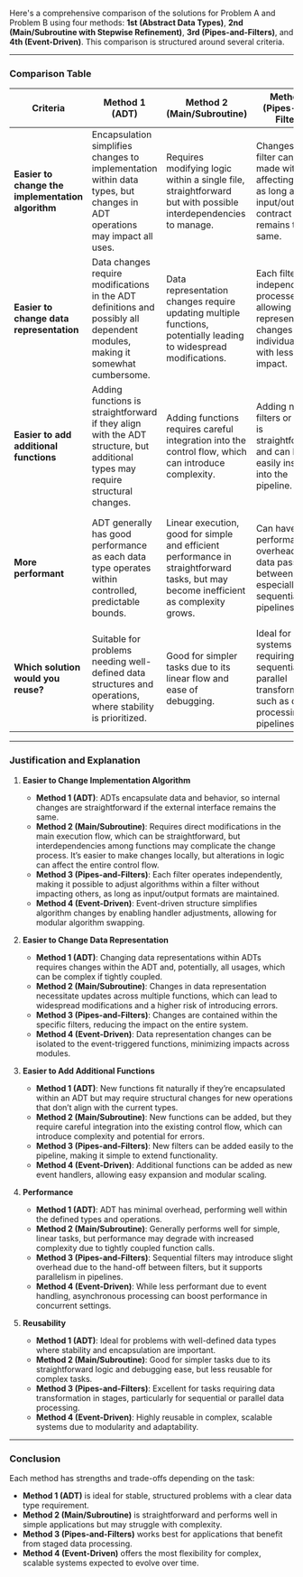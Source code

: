Here's a comprehensive comparison of the solutions for Problem A and Problem B using four methods: **1st (Abstract Data Types)**, **2nd (Main/Subroutine with Stepwise Refinement)**, **3rd (Pipes-and-Filters)**, and **4th (Event-Driven)**. This comparison is structured around several criteria.

---

### Comparison Table

| **Criteria**                                      | **Method 1 (ADT)**                                                                                                             | **Method 2 (Main/Subroutine)**                                                                                    | **Method 3 (Pipes-and-Filters)**                                                                                           | **Method 4 (Event-Driven)**                                                                                                           |
| ------------------------------------------------- | ------------------------------------------------------------------------------------------------------------------------------ | ----------------------------------------------------------------------------------------------------------------- | -------------------------------------------------------------------------------------------------------------------------- | ------------------------------------------------------------------------------------------------------------------------------------- |
| **Easier to change the implementation algorithm** | Encapsulation simplifies changes to implementation within data types, but changes in ADT operations may impact all uses.       | Requires modifying logic within a single file, straightforward but with possible interdependencies to manage.     | Changes in one filter can be made without affecting others, as long as the input/output contract remains the same.         | Event-driven structure enables easy swapping or modification of algorithms through event handlers with minimal impact on other parts. |
| **Easier to change data representation**          | Data changes require modifications in the ADT definitions and possibly all dependent modules, making it somewhat cumbersome.   | Data representation changes require updating multiple functions, potentially leading to widespread modifications. | Each filter independently processes data, allowing data representation changes within individual filters with less impact. | Data representation changes are isolated to individual event handlers, making it easier to manage independently.                      |
| **Easier to add additional functions**            | Adding functions is straightforward if they align with the ADT structure, but additional types may require structural changes. | Adding functions requires careful integration into the control flow, which can introduce complexity.              | Adding new filters or stages is straightforward and can be easily inserted into the pipeline.                              | New functions can be added as separate event handlers, promoting easy scalability without modifying existing code.                    |
| **More performant**                               | ADT generally has good performance as each data type operates within controlled, predictable bounds.                           | Linear execution, good for simple and efficient performance in straightforward tasks, but may become inefficient as complexity grows.                             | Can have performance overhead due to data passing between filters, especially in sequential pipelines.                     | Event handling may introduce overhead, but asynchronous capabilities can enhance performance with concurrent events.                  |
| **Which solution would you reuse?**               | Suitable for problems needing well-defined data structures and operations, where stability is prioritized.                     | Good for simpler tasks due to its linear flow and ease of debugging.                                              | Ideal for systems requiring sequential or parallel transformations, such as data processing pipelines.                     | Best for complex, scalable systems expected to evolve over time due to flexibility and modularity.                                    |

---

### Justification and Explanation

1. **Easier to Change Implementation Algorithm**
    - **Method 1 (ADT)**: ADTs encapsulate data and behavior, so internal changes are straightforward if the external interface remains the same.
    - **Method 2 (Main/Subroutine)**: Requires direct modifications in the main execution flow, which can be straightforward, but interdependencies among functions may complicate the change process. It’s easier to make changes locally, but alterations in logic can affect the entire control flow.
    - **Method 3 (Pipes-and-Filters)**: Each filter operates independently, making it possible to adjust algorithms within a filter without impacting others, as long as input/output formats are maintained.
    - **Method 4 (Event-Driven)**: Event-driven structure simplifies algorithm changes by enabling handler adjustments, allowing for modular algorithm swapping.

2. **Easier to Change Data Representation**
    - **Method 1 (ADT)**: Changing data representations within ADTs requires changes within the ADT and, potentially, all usages, which can be complex if tightly coupled.
    - **Method 2 (Main/Subroutine)**: Changes in data representation necessitate updates across multiple functions, which can lead to widespread modifications and a higher risk of introducing errors.
    - **Method 3 (Pipes-and-Filters)**: Changes are contained within the specific filters, reducing the impact on the entire system.
    - **Method 4 (Event-Driven)**: Data representation changes can be isolated to the event-triggered functions, minimizing impacts across modules.

3. **Easier to Add Additional Functions**
    - **Method 1 (ADT)**: New functions fit naturally if they’re encapsulated within an ADT but may require structural changes for new operations that don’t align with the current types.
    - **Method 2 (Main/Subroutine)**: New functions can be added, but they require careful integration into the existing control flow, which can introduce complexity and potential for errors.
    - **Method 3 (Pipes-and-Filters)**: New filters can be added easily to the pipeline, making it simple to extend functionality.
    - **Method 4 (Event-Driven)**: Additional functions can be added as new event handlers, allowing easy expansion and modular scaling.

4. **Performance**
    - **Method 1 (ADT)**: ADT has minimal overhead, performing well within the defined types and operations.
    - **Method 2 (Main/Subroutine)**: Generally performs well for simple, linear tasks, but performance may degrade with increased complexity due to tightly coupled function calls.
    - **Method 3 (Pipes-and-Filters)**: Sequential filters may introduce slight overhead due to the hand-off between filters, but it supports parallelism in pipelines.
    - **Method 4 (Event-Driven)**: While less performant due to event handling, asynchronous processing can boost performance in concurrent settings.

5. **Reusability**
    - **Method 1 (ADT)**: Ideal for problems with well-defined data types where stability and encapsulation are important.
    - **Method 2 (Main/Subroutine)**: Good for simpler tasks due to its straightforward logic and debugging ease, but less reusable for complex tasks.
    - **Method 3 (Pipes-and-Filters)**: Excellent for tasks requiring data transformation in stages, particularly for sequential or parallel data processing.
    - **Method 4 (Event-Driven)**: Highly reusable in complex, scalable systems due to modularity and adaptability.

---

### Conclusion

Each method has strengths and trade-offs depending on the task:

- **Method 1 (ADT)** is ideal for stable, structured problems with a clear data type requirement.
- **Method 2 (Main/Subroutine)** is straightforward and performs well in simple applications but may struggle with complexity.
- **Method 3 (Pipes-and-Filters)** works best for applications that benefit from staged data processing.
- **Method 4 (Event-Driven)** offers the most flexibility for complex, scalable systems expected to evolve over time.
